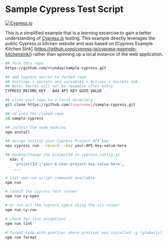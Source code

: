 # Sample Cypress Test Script
[![Cypress.io](https://img.shields.io/badge/tested%20with-Cypress-04C38E.svg)](https://www.cypress.io/)

This is a simplified example that is a learning excercise to gain a better understanding of [Cypress.io](https://www.cypress.io/) testing.  This example directly leverages the public Cypress.io kitchen website and was based on [Cypress Example Kitchen Sink] (https://github.com/cypress-io/cypress-example-kitchensink/) rather than spinning up a local
instance of the web application.


```bash
## fork this repo 
https://github.com/rcunday/sample-cypress.git

## add Cypress secret to forked repo
## Settings > Secrets and variables > Actions > Secrets tab
## Note: Secret will not be readable after entry.
CYPRESS_RECORD_KEY - Add API KEY GUID VALUE

## clone your repo to a local directory
git clone https://github.com/[username]/sample-cypress.git

## cd into the cloned repo
cd sample-cypress

## install the node_modules
npm install

## assign initial your Cypress Project API key
npx cypress run --record --key your-API-key-value-here

## Update/Change the projectId in cypress.config.js
  e2e: {
    'projectId':'your-6-char-project-key-value-here',
    ...

# list npm run script commands available
npm run

# launch the cypress test runner
npm run cy:open

# or run all the cypress specs using the cli runner
npm run cy:run

# check for lint exceptions
npm run lint

# format code with prettier where prettier was installed -g (globally)
npm run format

```